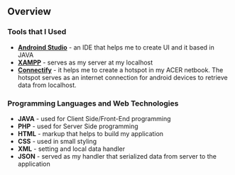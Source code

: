 ## Overview

### Tools that I Used 
  - [**Androind Studio**](https://developer.android.com/studio) - an IDE that helps me to create UI and it based in JAVA
  - [**XAMPP**](https://www.apachefriends.org/index.html) - serves as my server at my localhost
  - [**Connectify**](https://www.connectify.me/) - it helps me to create a hotspot in my ACER netbook. The hotspot serves as an internet connection for android devices to retrieve data from localhost.
  
### Programming Languages and Web Technologies
  - **JAVA** - used for Client Side/Front-End programming
  - **PHP** - used for Server Side programming
  - **HTML** - markup that helps to build my application
  - **CSS** - used in small styling
  - **XML** - setting and local data handler
  - **JSON** - served as my handler that serialized data from server to the application
